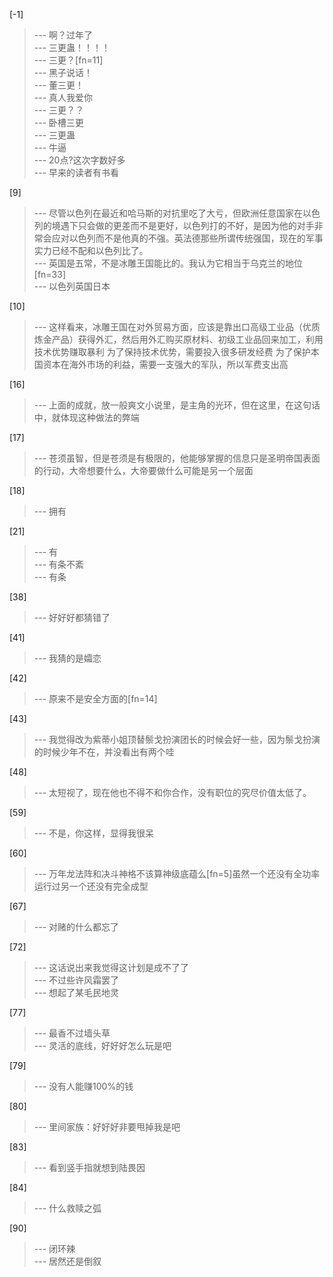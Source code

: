
[-1] 
>--- 啊？过年了<br>
>--- 三更蛊！！！！<br>
>--- 三更？[fn=11]<br>
>--- 黑子说话！<br>
>--- 董三更！<br>
>--- 真人我爱你<br>
>--- 三更？？<br>
>--- 卧槽三更<br>
>--- 三更蛊<br>
>--- 牛逼<br>
>--- 20点?这次字数好多<br>
>--- 早来的读者有书看<br>

[9] 
>--- 尽管以色列在最近和哈马斯的对抗里吃了大亏，但欧洲任意国家在以色列的境遇下只会做的更差而不是更好，以色列打的不好，是因为他的对手非常会应对以色列而不是他真的不强。英法德那些所谓传统强国，现在的军事实力已经不配和以色列比了。<br>
>--- 英国是五常，不是冰雕王国能比的。我认为它相当于乌克兰的地位[fn=33]<br>
>--- 以色列英国日本<br>

[10] 
>--- 这样看来，冰雕王国在对外贸易方面，应该是靠出口高级工业品（优质炼金产品）获得外汇，然后用外汇购买原材料、初级工业品回来加工，利用技术优势赚取暴利
为了保持技术优势，需要投入很多研发经费
为了保护本国资本在海外市场的利益，需要一支强大的军队，所以军费支出高<br>

[16] 
>--- 上面的成就，放一般爽文小说里，是主角的光环，但在这里，在这句话中，就体现这种做法的弊端<br>

[17] 
>--- 苍须虽智，但是苍须是有极限的，他能够掌握的信息只是圣明帝国表面的行动，大帝想要什么，大帝要做什么可能是另一个层面<br>

[18] 
>--- 拥有<br>

[21] 
>--- 有<br>
>--- 有条不紊<br>
>--- 有条<br>

[38] 
>--- 好好好都猜错了<br>

[41] 
>--- 我猜的是孀恋<br>

[42] 
>--- 原来不是安全方面的[fn=14]<br>

[43] 
>--- 我觉得改为紫蒂小姐顶替鬃戈扮演团长的时候会好一些，因为鬃戈扮演的时候少年不在，并没看出有两个哇<br>

[48] 
>--- 太短视了，现在他也不得不和你合作，没有职位的究尽价值太低了。<br>

[59] 
>--- 不是，你这样，显得我很呆<br>

[60] 
>--- 万年龙法阵和决斗神格不该算神级底蕴么[fn=5]虽然一个还没有全功率运行过另一个还没有完全成型<br>

[67] 
>--- 对赌的什么都忘了<br>

[72] 
>--- 这话说出来我觉得这计划是成不了了<br>
>--- 不过些许风霜罢了<br>
>--- 想起了某毛民地灵<br>

[77] 
>--- 最香不过墙头草<br>
>--- 灵活的底线，好好好怎么玩是吧<br>

[79] 
>--- 没有人能赚100%的钱<br>

[80] 
>--- 里间家族：好好好非要甩掉我是吧<br>

[83] 
>--- 看到竖手指就想到陆畏因<br>

[84] 
>--- 什么救赎之弧<br>

[90] 
>--- 闭环辣<br>
>--- 居然还是倒叙<br>
